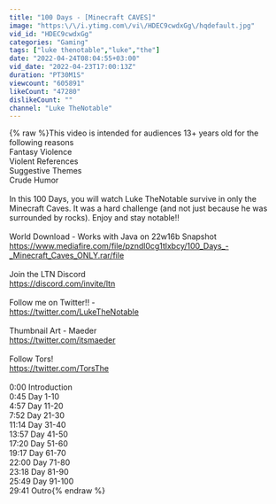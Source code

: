 ```yaml
---
title: "100 Days - [Minecraft CAVES]"
image: "https:\/\/i.ytimg.com\/vi\/HDEC9cwdxGg\/hqdefault.jpg"
vid_id: "HDEC9cwdxGg"
categories: "Gaming"
tags: ["luke thenotable","luke","the"]
date: "2022-04-24T08:04:55+03:00"
vid_date: "2022-04-23T17:00:13Z"
duration: "PT30M1S"
viewcount: "605891"
likeCount: "47280"
dislikeCount: ""
channel: "Luke TheNotable"
---
```

{% raw %}This video is intended for audiences 13+ years old for the following reasons<br />Fantasy Violence<br />Violent References<br />Suggestive Themes<br />Crude Humor<br /><br />In this 100 Days, you will watch Luke TheNotable survive in only the Minecraft Caves. It was a hard challenge (and not just because he was surrounded by rocks). Enjoy and stay notable!!<br /><br />World Download - Works with Java on 22w16b Snapshot<br /><a rel="nofollow" target="blank" href="https://www.mediafire.com/file/pzndl0cg1tlxbcy/100_Days_-_Minecraft_Caves_ONLY.rar/file">https://www.mediafire.com/file/pzndl0cg1tlxbcy/100_Days_-_Minecraft_Caves_ONLY.rar/file</a><br /><br />Join the LTN Discord<br /><a rel="nofollow" target="blank" href="https://discord.com/invite/ltn">https://discord.com/invite/ltn</a><br /><br />Follow me on Twitter!! - <br /><a rel="nofollow" target="blank" href="https://twitter.com/LukeTheNotable">https://twitter.com/LukeTheNotable</a> <br /><br />Thumbnail Art - Maeder<br /><a rel="nofollow" target="blank" href="https://twitter.com/itsmaeder">https://twitter.com/itsmaeder</a><br /><br />Follow Tors! <br /><a rel="nofollow" target="blank" href="https://twitter.com/TorsThe">https://twitter.com/TorsThe</a><br /><br />0:00 Introduction<br />0:45 Day 1-10<br />4:57 Day 11-20<br />7:52 Day 21-30<br />11:14 Day 31-40<br />13:57 Day 41-50<br />17:20 Day 51-60<br />19:17 Day 61-70<br />22:00 Day 71-80<br />23:18 Day 81-90<br />25:49 Day 91-100<br />29:41 Outro{% endraw %}
